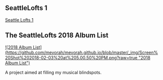 ## SeattleLofts 1
<a href="/SeattleLofts1/">
Seattle Lofts 1
</a>

## The SeattleLofts 2018 Album List
<a href="/The2018SeattleLoftsAlbumsofTheYearList/">
![2018 Album List](https://github.com/mevorah/mevorah.github.io/blob/master/_img/Screen%20Shot%202018-02-03%20at%205.00.50%20PM.png?raw=true "2018 Album List")
</a>

A project aimed at filling my musical blindspots.

